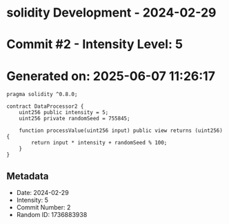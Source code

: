 ﻿# solidity Development - 2024-02-29
# Commit #2 - Intensity Level: 5
# Generated on: 2025-06-07 11:26:17
```solidity
pragma solidity ^0.8.0;

contract DataProcessor2 {
    uint256 public intensity = 5;
    uint256 private randomSeed = 755845;

    function processValue(uint256 input) public view returns (uint256) {
        return input * intensity + randomSeed % 100;
    }
}
```
## Metadata
- Date: 2024-02-29
- Intensity: 5
- Commit Number: 2
- Random ID: 1736883938

